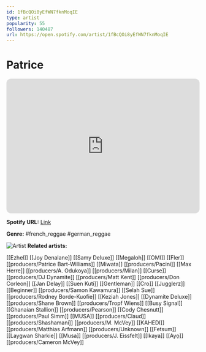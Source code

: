 ```yaml
---
id: 1fBcQOi8yEfWN7fknMoqIE
type: artist
popularity: 55
followers: 140487
url: https://open.spotify.com/artist/1fBcQOi8yEfWN7fknMoqIE
---
```

# Patrice

<iframe style="border-radius:12px" src="https://open.spotify.com/embed/artist/1fBcQOi8yEfWN7fknMoqIE" width="100%" height="352" frameBorder="0" allowfullscreen="" allow="autoplay; clipboard-write; encrypted-media; fullscreen; picture-in-picture" loading="lazy"></iframe>

**Spotify URL:** [Link](https://open.spotify.com/artist/1fBcQOi8yEfWN7fknMoqIE)

**Genre:**  #french_reggae #german_reggae

![Artist](https://i.scdn.co/image/ab6761610000e5ebd1d687129d6a987949f79f73)
**Related artists:**

[[Ezhel]]
[[Joy Denalane]]
[[Samy Deluxe]]
[[Megaloh]]
[[OMI]]
[[Fler]]
[[producers/Patrice Bart-Williams]]
[[Miwata]]
[[producers/Pacini]]
[[Max Herre]]
[[producers/A. Odukoya]]
[[producers/Milan]]
[[Curse]]
[[producers/DJ Dynamite]]
[[producers/Matt Kent]]
[[producers/Don Corleon]]
[[Jan Delay]]
[[Suen Kuti]]
[[Gentleman]]
[[Cro]]
[[Jugglerz]]
[[Beginner]]
[[producers/Samon Kawamura]]
[[Selah Sue]]
[[producers/Rodney Borde-Kuofie]]
[[Keziah Jones]]
[[Dynamite Deluxe]]
[[producers/Shane Brown]]
[[producers/Tropf Wiens]]
[[Busy Signal]]
[[Ghanaian Stallion]]
[[producers/Pearson]]
[[Cody Chesnutt]]
[[producers/Paul Simm]]
[[MUSA]]
[[producers/Claud]]
[[producers/Shashamani]]
[[producers/M. McVey]]
[[KAHEDI]]
[[producers/Matthias Arfmann]]
[[producers/Unknown]]
[[Fetsum]]
[[Laygwan Sharkie]]
[[Musa]]
[[producers/J. Eissfelt]]
[[Ikaya]]
[[Ayọ]]
[[producers/Cameron McVey]]
